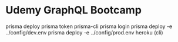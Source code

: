 # Udemy GraphQL Bootcamp
prisma deploy
prisma token
prisma-cli
prisma login
prisma deploy -e ../config/dev.env
prisma deploy -e ../config/prod.env
heroku (cli)
